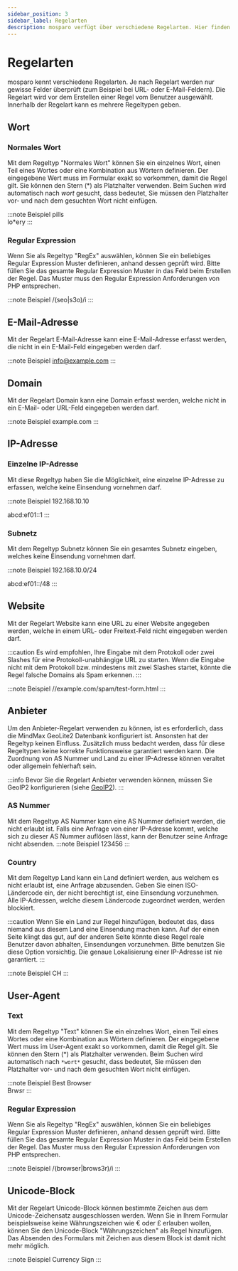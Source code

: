 ```yaml
---
sidebar_position: 3
sidebar_label: Regelarten
description: mosparo verfügt über verschiedene Regelarten. Hier finden Sie eine Übersicht über alle Regelarten.
---
```


# Regelarten

mosparo kennt verschiedene Regelarten. Je nach Regelart werden nur gewisse Felder überprüft (zum Beispiel bei URL- oder E-Mail-Feldern). Die Regelart wird vor dem Erstellen einer Regel vom Benutzer ausgewählt. Innerhalb der Regelart kann es mehrere Regeltypen geben.

## Wort

### Normales Wort

Mit dem Regeltyp "Normales Wort" können Sie ein einzelnes Wort, einen Teil eines Wortes oder eine Kombination aus Wörtern definieren. Der eingegebene Wert muss im Formular exakt so vorkommen, damit die Regel gilt. Sie können den Stern (*) als Platzhalter verwenden. Beim Suchen wird automatisch nach *wort* gesucht, dass bedeutet, Sie müssen den Platzhalter vor- und nach dem gesuchten Wort nicht einfügen.

:::note Beispiel
pills<br />
lo*ery
:::

### Regular Expression

Wenn Sie als Regeltyp "RegEx" auswählen, können Sie ein beliebiges Regular Expression Muster definieren, anhand dessen geprüft wird. Bitte füllen Sie das gesamte Regular Expression Muster in das Feld beim Erstellen der Regel. Das Muster muss den Regular Expression Anforderungen von PHP entsprechen.

:::note Beispiel
/(seo|s3o)/i
:::

## E-Mail-Adresse

Mit der Regelart E-Mail-Adresse kann eine E-Mail-Adresse erfasst werden, die nicht in ein E-Mail-Feld eingegeben werden darf.

:::note Beispiel
info@example.com
:::

## Domain

Mit der Regelart Domain kann eine Domain erfasst werden, welche nicht in ein E-Mail- oder URL-Feld eingegeben werden darf.

:::note Beispiel
example.com
:::

## IP-Adresse

### Einzelne IP-Adresse

Mit diese Regeltyp haben Sie die Möglichkeit, eine einzelne IP-Adresse zu erfassen, welche keine Einsendung vornehmen darf.

:::note Beispiel
192.168.10.10

abcd:ef01::1
:::

### Subnetz

Mit dem Regeltyp Subnetz können Sie ein gesamtes Subnetz eingeben, welches keine Einsendung vornehmen darf.

:::note Beispiel
192.168.10.0/24

abcd:ef01::/48
:::

## Website

Mit der Regelart Website kann eine URL zu einer Website angegeben werden, welche in einem URL- oder Freitext-Feld nicht eingegeben werden darf.

:::caution
Es wird empfohlen, Ihre Eingabe mit dem Protokoll oder zwei Slashes für eine Protokoll-unabhängige URL zu starten. Wenn die Eingabe nicht mit dem Protokoll bzw. mindestens mit zwei Slashes startet, könnte die Regel falsche Domains als Spam erkennen.
:::

:::note Beispiel
//example.com/spam/test-form.html
:::

## Anbieter

Um den Anbieter-Regelart verwenden zu können, ist es erforderlich, dass die MindMax GeoLite2 Datenbank konfiguriert ist. Ansonsten hat der Regeltyp keinen Einfluss. Zusätzlich muss bedacht werden, dass für diese Regeltypen keine korrekte Funktionsweise garantiert werden kann. Die Zuordnung von AS Nummer und Land zu einer IP-Adresse können veraltet oder allgemein fehlerhaft sein.

:::info
Bevor Sie die Regelart Anbieter verwenden können, müssen Sie GeoIP2 konfigurieren (siehe [GeoIP2](../administration/geoip)).
:::

### AS Nummer

Mit dem Regeltyp AS Nummer kann eine AS Nummer definiert werden, die nicht erlaubt ist. Falls eine Anfrage von einer IP-Adresse kommt, welche sich zu dieser AS Nummer auflösen lässt, kann der Benutzer seine Anfrage nicht absenden.
:::note Beispiel
123456
:::

### Country

Mit dem Regeltyp Land kann ein Land definiert werden, aus welchem es nicht erlaubt ist, eine Anfrage abzusenden. Geben Sie einen ISO-Ländercode ein, der nicht berechtigt ist, eine Einsendung vorzunehmen. Alle IP-Adressen, welche diesem Ländercode zugeordnet werden, werden blockiert.

:::caution
Wenn Sie ein Land zur Regel hinzufügen, bedeutet das, dass niemand aus diesem Land eine Einsendung machen kann. Auf der einen Seite klingt das gut, auf der anderen Seite könnte diese Regel reale Benutzer davon abhalten, Einsendungen vorzunehmen. Bitte benutzen Sie diese Option vorsichtig. Die genaue Lokalisierung einer IP-Adresse ist nie garantiert.
:::

:::note Beispiel
CH
:::

## User-Agent

### Text

Mit dem Regeltyp "Text" können Sie ein einzelnes Wort, einen Teil eines Wortes oder eine Kombination aus Wörtern definieren. Der eingegebene Wert muss im User-Agent exakt so vorkommen, damit die Regel gilt. Sie können den Stern (\*) als Platzhalter verwenden. Beim Suchen wird automatisch nach `*wort*` gesucht, dass bedeutet, Sie müssen den Platzhalter vor- und nach dem gesuchten Wort nicht einfügen.

:::note Beispiel
Best Browser<br />
Br*ws*r
:::

### Regular Expression

Wenn Sie als Regeltyp "RegEx" auswählen, können Sie ein beliebiges Regular Expression Muster definieren, anhand dessen geprüft wird. Bitte füllen Sie das gesamte Regular Expression Muster in das Feld beim Erstellen der Regel. Das Muster muss den Regular Expression Anforderungen von PHP entsprechen.

:::note Beispiel
/(browser|brows3r)/i
:::

## Unicode-Block

Mit der Regelart Unicode-Block können bestimmte Zeichen aus dem Unicode-Zeichensatz ausgeschlossen werden. Wenn Sie in Ihrem Formular beispielsweise keine Währungszeichen wie € oder £ erlauben wollen, können Sie den Unicode-Block "Währungszeichen" als Regel hinzufügen. Das Absenden des Formulars mit Zeichen aus diesem Block ist damit nicht mehr möglich.

:::note Beispiel
Currency Sign
:::
